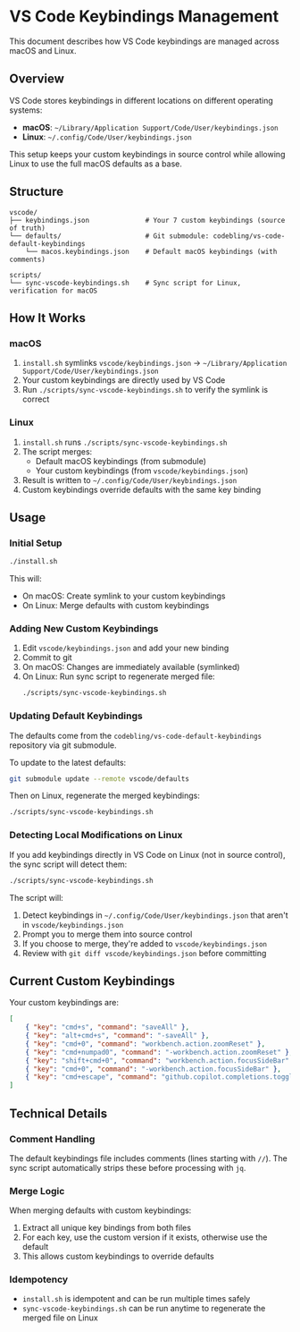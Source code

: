 # VS Code Keybindings Management

This document describes how VS Code keybindings are managed across macOS and Linux.

## Overview

VS Code stores keybindings in different locations on different operating systems:
- **macOS**: `~/Library/Application Support/Code/User/keybindings.json`
- **Linux**: `~/.config/Code/User/keybindings.json`

This setup keeps your custom keybindings in source control while allowing Linux to use the full macOS defaults as a base.

## Structure

```
vscode/
├── keybindings.json              # Your 7 custom keybindings (source of truth)
└── defaults/                     # Git submodule: codebling/vs-code-default-keybindings
    └── macos.keybindings.json    # Default macOS keybindings (with comments)

scripts/
└── sync-vscode-keybindings.sh    # Sync script for Linux, verification for macOS
```

## How It Works

### macOS
1. `install.sh` symlinks `vscode/keybindings.json` → `~/Library/Application Support/Code/User/keybindings.json`
2. Your custom keybindings are directly used by VS Code
3. Run `./scripts/sync-vscode-keybindings.sh` to verify the symlink is correct

### Linux
1. `install.sh` runs `./scripts/sync-vscode-keybindings.sh`
2. The script merges:
   - Default macOS keybindings (from submodule)
   - Your custom keybindings (from `vscode/keybindings.json`)
3. Result is written to `~/.config/Code/User/keybindings.json`
4. Custom keybindings override defaults with the same key binding

## Usage

### Initial Setup
```bash
./install.sh
```

This will:
- On macOS: Create symlink to your custom keybindings
- On Linux: Merge defaults with custom keybindings

### Adding New Custom Keybindings

1. Edit `vscode/keybindings.json` and add your new binding
2. Commit to git
3. On macOS: Changes are immediately available (symlinked)
4. On Linux: Run sync script to regenerate merged file:
   ```bash
   ./scripts/sync-vscode-keybindings.sh
   ```

### Updating Default Keybindings

The defaults come from the `codebling/vs-code-default-keybindings` repository via git submodule.

To update to the latest defaults:
```bash
git submodule update --remote vscode/defaults
```

Then on Linux, regenerate the merged keybindings:
```bash
./scripts/sync-vscode-keybindings.sh
```

### Detecting Local Modifications on Linux

If you add keybindings directly in VS Code on Linux (not in source control), the sync script will detect them:

```bash
./scripts/sync-vscode-keybindings.sh
```

The script will:
1. Detect keybindings in `~/.config/Code/User/keybindings.json` that aren't in `vscode/keybindings.json`
2. Prompt you to merge them into source control
3. If you choose to merge, they're added to `vscode/keybindings.json`
4. Review with `git diff vscode/keybindings.json` before committing

## Current Custom Keybindings

Your custom keybindings are:

```json
[
    { "key": "cmd+s", "command": "saveAll" },
    { "key": "alt+cmd+s", "command": "-saveAll" },
    { "key": "cmd+0", "command": "workbench.action.zoomReset" },
    { "key": "cmd+numpad0", "command": "-workbench.action.zoomReset" },
    { "key": "shift+cmd+0", "command": "workbench.action.focusSideBar" },
    { "key": "cmd+0", "command": "-workbench.action.focusSideBar" },
    { "key": "cmd+escape", "command": "github.copilot.completions.toggle" }
]
```

## Technical Details

### Comment Handling
The default keybindings file includes comments (lines starting with `//`). The sync script automatically strips these before processing with `jq`.

### Merge Logic
When merging defaults with custom keybindings:
1. Extract all unique key bindings from both files
2. For each key, use the custom version if it exists, otherwise use the default
3. This allows custom keybindings to override defaults

### Idempotency
- `install.sh` is idempotent and can be run multiple times safely
- `sync-vscode-keybindings.sh` can be run anytime to regenerate the merged file on Linux

